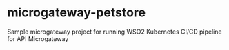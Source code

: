 # microgateway-petstore
Sample microgateway project for running WSO2 Kubernetes CI/CD pipeline for API Microgateway
